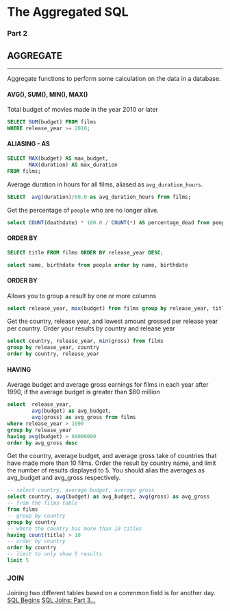 # The Aggregated SQL
### Part 2

## AGGREGATE
---

Aggregate functions to perform some calculation on the data in a database.

#### AVG(), SUM(), MIN(), MAX()

Total budget of movies made in the year 2010 or later

```sql
SELECT SUM(budget) FROM films
WHERE release_year >= 2010;
```

#### ALIASING - AS

```sql
SELECT MAX(budget) AS max_budget,
       MAX(duration) AS max_duration
FROM films;
```


Average duration in hours for all films, aliased as `avg_duration_hours`.
```sql
SELECT  avg(duration)/60.0 as avg_duration_hours from films;
```

Get the percentage of `people` who are no longer alive. 
```sql
select COUNT(deathdate) * 100.0 / COUNT(*) AS percentage_dead from people;
```


#### ORDER BY

```sql
SELECT title FROM films ORDER BY release_year DESC;

select name, birthdate from people order by name, birthdate
```

#### ORDER BY
Allows you to group a result by one or more columns

```sql
select release_year, max(budget) from films group by release_year, title
```

Get the country, release year, and lowest amount grossed per release year per country. Order your results by country and release year
```sql
select country, release_year, min(gross) from films 
group by release_year, country 
order by country, release_year
```

#### HAVING 

Average budget and average gross earnings for films in each year after 1990, if the average budget is greater than $60 million
```sql
select  release_year, 
        avg(budget) as avg_budget,
        avg(gross) as avg_gross from films 
where release_year > 1990 
group by release_year
having avg(budget) > 60000000
order by avg_gross desc
```

Get the country, average budget, and average gross take of countries that have made more than 10 films. Order the result by country name, and limit the number of results displayed to 5. You should alias the averages as avg_budget and avg_gross respectively.

```sql
-- select country, average budget, average gross
select country, avg(budget) as avg_budget, avg(gross) as avg_gross
-- from the films table
from films
-- group by country 
group by country
-- where the country has more than 10 titles
having count(title) > 10
-- order by country
order by country
-- limit to only show 5 results
limit 5
```

### JOIN
Joining two different tables based on a commmon field is for another day.
[SQL Begins](SQL-Begins.md) 
[SQL Joins: Part 3...]()